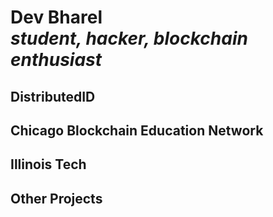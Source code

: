 <h1> Dev Bharel 
<br> <i> student, hacker, blockchain enthusiast</i>        
</h1>

<h2> DistributedID </h2>

<h2> Chicago Blockchain Education Network </h2>

<h2> Illinois Tech </h2> 

<h2> Other Projects </h2>
